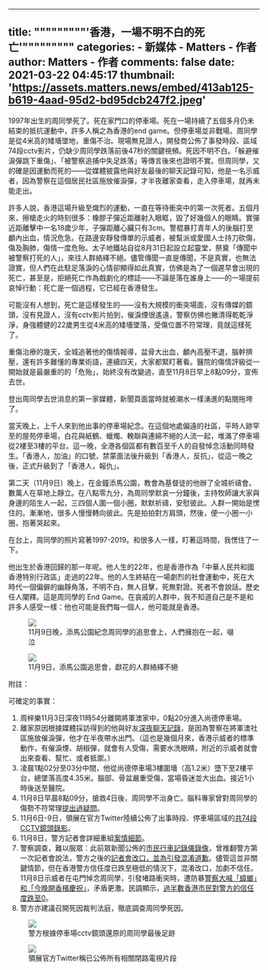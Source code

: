 
---
title: """""""""'香港，一場不明不白的死亡'"""""""""
categories: 
    - 新媒体
    - Matters - 作者
author: Matters - 作者
comments: false
date: 2021-03-22 04:45:17
thumbnail: 'https://assets.matters.news/embed/413ab125-b619-4aad-95d2-bd95dcb247f2.jpeg'
---

<div>   
<p>1997年出生的周同學死了。死在家門口的停車場。死在一場持續了五個多月仍未結束的抵抗運動中，許多人稱之為香港的end game。但停車場並非戰場。周同學是從4米高的矮墻墜地，重傷不治。現場無見證人，開發商公佈了事發時段、區域74段cctv影片，仍缺少周同學跌落前後47秒的關鍵視頻。死因不明不白。「躲避催淚彈跳下重傷」、「被警察追捕中失足跌落」等傳言後來也證明不實。但周同學，又的確是因運動而死的——從媒體披露他與好友最後的聊天記錄可知，他是一名示威者，因為警察在這個居民社區施放催淚彈，才半夜離家查看，走入停車場，就再未能走出。</p><p>許多人說，香港這場升級至熾烈的運動，一直在等待衝突中的第一次死者。五個月來，擦槍走火的時刻很多：橡膠子彈近距離射入眼眶，毀了好幾個人的眼睛。實彈近距離擊中一名18歲少年，子彈距離心臟只有3cm。警棍暴打青年人的後腦打至顱內出血，情況危急。在路邊安靜發傳單的示威者，被幫派或愛國人士持刀砍傷，傷及胸肺，傷情一度危殆。太子地鐵站自從8月31日起設立起靈堂，祭奠「傳聞中被警察打死的人」，來往人群絡繹不絕。儘管傳聞一直是傳聞，不是真實，也無法證實，但人們在此駐足落淚的心情卻顯得如此真實，仿佛是為了一個遲早會出現的死亡，甚至是，拒絕死亡作為戲劇化的標誌——不論是落在誰身上——的一場提前哀悼行動：死亡是一個過程，它已經在香港發生。</p><p>可能沒有人想到，死亡是這樣發生的——沒有大規模的衝突場面，沒有傳媒的鏡頭，沒有見證人，沒有cctv影片拍到，催淚煙很遙遠，警察仿佛也撇清得乾乾淨淨，身強體健的22歲男生從4米高的矮墻墜落，受傷位置不符常理，竟就這樣死了。</p><p>重傷治療的幾天，全城追著他的傷情報導，盆骨大出血，顱內高壓不退，腦幹擠壓，還有許多難懂的專業術語，連續四天，大家都緊盯著看。醫院的傷情評級從一開始就是最嚴重的的「危殆」，始終沒有改變過，直至11月8日早上8點09分，宣佈去世。</p><p>登出周同學去世消息的第一家媒體，新聞頁面當時就被潮水一樣湧進的點閱拖垮了。</p><p>當天晚上，上千人來到他出事的停車場紀念。在這個地處偏遠的社區，平時人跡罕至的屋苑停車場，白花與紙鶴、蠟燭、輓聯與連綿不絕的人流一起，堆滿了停車場從2樓至3樓的平台。這一晚，全港各個區都有數百至千人的自發悼念活動同時發生。「香港人，加油」的口號，禁蒙面法後升級到「香港人，反抗」，從這一晚之後，正式升級到了「香港人，報仇」。</p><p>第二天（11月9日）晚上，在金鐘添馬公園，教會為基督徒的他辦了全城祈禱會。數萬人在草地上靜立。在八點零九分，為周同學默哀一分鐘後，主持牧師讓大家與身邊的陌生人一起，三四個人圍一個小圈，默默祈禱，安慰彼此。人群一開始是愣住的。漸漸地，很多人慢慢轉向彼此。先是拍拍對方肩頭，然後，便一小圈一小圈，抱著哭起來。</p><p>在台上，周同學的照片寫著1997-2019。和很多人一樣，盯著這時間，我愣住了一下。</p><p>他出生於香港回歸的那一年呢。他人生的22年，也是香港作為「中華人民共和國香港特別行政區」走過的22年。他的人生終結在一場劇烈的社會運動中，死在大時代一個偏僻的幽靜角落，不明不白，無人目擊，死無對證。死者不會說話。歷史任人闡釋。這是周同學的 End Game。在哀戚的人群中，我不知道自己是不是和許多人感受一樣：他也可能是我們每一個人，他可能就是香港。</p><figure class="image"><img src="https://assets.matters.news/embed/413ab125-b619-4aad-95d2-bd95dcb247f2.jpeg" data-asset-id="413ab125-b619-4aad-95d2-bd95dcb247f2" referrerpolicy="no-referrer"><figcaption><span>11月9日晚，添馬公園紀念周同學的追思會上，人們擁抱在一起，啜泣</span></figcaption></figure><figure class="image"><img src="https://assets.matters.news/embed/cefce4f0-e727-49ee-92b9-c58e2938620f.jpeg" data-asset-id="cefce4f0-e727-49ee-92b9-c58e2938620f" referrerpolicy="no-referrer"><figcaption><span>11月9日，添馬公園追思會，獻花的人群絡繹不絕</span></figcaption></figure><p>附註：</p><p>可確定的事實：</p><ol><li>周梓樂11月3日深夜11時54分離開將軍澳家中，0點20分進入尚德停車場。</li><li>離家原因根據媒體採訪得到的他與好友<a href="https://theinitium.com/article/20191108-whatsnews-hkust-student-death/?utm_medium=copy" target="_blank">深夜聊天記錄</a>，是因為警察在將軍澳社區施放催淚彈，他才在半夜帶水出門。（這也是幾個月來，香港示威者的標準動作，有催淚煙、胡椒彈，就會有人受傷，需要水洗眼睛，附近的示威者就會出來查看、幫忙、或者抵禦。）</li><li>凌晨1點02分至03分中間，他從尚德停車場3樓圍墻（高1.2米）墮下至2樓平台，總墜落高度4.35米。腦部、骨盆嚴重受傷，當場昏迷並大出血。接近1小時後送至醫院。</li><li>11月8日早晨8點09分，搶救4日後，周同學不治身亡。腦科專家曾對周同學的傷勢不符常理<a href="https://www.master-insight.com/%E9%97%9C%E6%96%BC%E5%91%A8%E6%A2%93%E6%A8%82%E5%90%8C%E5%AD%B8%E7%9A%84%E4%B8%80%E4%BA%9B%E9%86%AB%E5%AD%B8%E8%80%83%E6%85%AE/" target="_blank">提出過疑問</a>。</li><li>11月6日-9日，領展在官方Twitter陸續公佈了出事時段、停車場區域的<a href="https://twitter.com/LINKREITHK?ref_src=twsrc%5Egoogle%7Ctwcamp%5Eserp%7Ctwgr%5Eauthor" target="_blank">共74段CCTV鏡頭錄影</a>。</li><li>11月8日，警方記者會詳細重組<a href="https://www.hk01.com/%E7%AA%81%E7%99%BC/396051/%E5%A2%AE%E6%A8%93%E7%A7%91%E5%A4%A7%E7%94%9F-%E8%AD%A6%E9%87%8D%E7%B5%84%E5%91%A8%E6%A2%93%E6%A8%82%E5%A2%AE%E6%A8%93%E5%89%8D%E7%B6%93%E9%81%8E-%E9%9B%A2%E5%AE%B6%E5%BE%8C%E7%B6%93%E5%A4%A9%E6%A9%8B%E5%BE%80%E8%BF%94%E5%81%9C%E8%BB%8A%E5%A0%B4" target="_blank">案情細節</a>。</li><li>警察調查，難以服眾：此前眾新聞公佈的<a href="https://www.hkcnews.com/article/24674/%E5%91%A8%E6%A2%93%E6%A8%82-%E5%B0%9A%E5%BE%B7%E5%81%9C%E8%BB%8A%E5%A0%B4-%E9%98%B2%E6%9A%B4%E8%AD%A6%E5%AF%9F-24674/%E5%91%A8%E6%A2%93%E6%A8%82" target="_blank">市民行車記錄儀錄像</a>，曾推翻警方第一次記者會說法，警方之後的<a href="https://news.mingpao.com/pns/%E8%A6%81%E8%81%9E/article/20191109/s00001/1573237532113/%E8%AD%A6%E8%AA%8D%E5%85%A9%E5%85%A5%E5%81%9C%E8%BB%8A%E5%A0%B4-%E7%A8%B1%E5%91%A8%E7%84%A1%E6%8E%A5%E8%A7%B8%E8%AD%A6%E5%AF%9F-%E7%A8%B1%E6%B2%92%E6%B4%BE%E5%96%AC%E8%A3%9D%E4%BE%BF%E8%A1%A3%E8%AD%A6-%E4%B8%8D%E6%B8%85%E6%A5%9A%E6%9C%89%E5%90%A6%E4%BC%91%E7%8F%AD%E8%AD%A6%E5%9C%A8%E5%A0%B4" target="_blank">記者會改口，並為引發混淆道歉</a>。儘管這並非關鍵情節，但在香港警方信任度已跌至極低的情況下，混淆改口，加劇不信任。11月8日示威者在屯門悼念周同學，引發堵路衝突時，遭防暴<a href="https://www.youtube.com/watch?v=f0tzHSEP0rk" target="_blank">警察大喊「蟑螂」和「今晚開香檳慶祝」</a>，矛盾更激。民調顯示，<a href="https://matters.news/@leungkaichihk/2019%E9%A6%99%E6%B8%AF%E7%A4%BA%E5%A8%81%E6%B5%AA%E6%BD%AE%E7%9A%84%E7%AC%AC%E4%BA%94%E8%BC%AA%E6%B0%91%E6%84%8F%E8%AA%BF%E6%9F%A5%E7%B5%90%E6%9E%9C-zdpuApdqDqsdobJ86HsGgU9dXTBjrgyg82oEo3v6j8XZyMUn1" target="_blank">過半數香港市民對警方的信任度跌至0</a>。</li><li>警方亦建議召開死因裁判法庭，徹底調查周同學死因。</li></ol><figure class="image"><img src="https://assets.matters.news/embed/5be6476f-9688-4603-a302-31616a6abbe6.png" data-asset-id="5be6476f-9688-4603-a302-31616a6abbe6" referrerpolicy="no-referrer"><figcaption><span>警方根據停車場cctv鏡頭還原的周同學最後足跡</span></figcaption></figure><figure class="image"><img src="https://assets.matters.news/embed/ce4596f6-0878-442a-98ea-023f0849a21a.jpeg" data-asset-id="ce4596f6-0878-442a-98ea-023f0849a21a" referrerpolicy="no-referrer"><figcaption><span>領展官方Twitter稱已公佈所有相關閉路電視片段</span></figcaption></figure>  
</div>
            